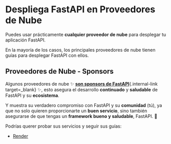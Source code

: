 # Despliega FastAPI en Proveedores de Nube

Puedes usar prácticamente **cualquier proveedor de nube** para desplegar tu aplicación FastAPI.

En la mayoría de los casos, los principales proveedores de nube tienen guías para desplegar FastAPI con ellos.

## Proveedores de Nube - Sponsors

Algunos proveedores de nube ✨ [**son sponsors de FastAPI**](../help-fastapi.md#sponsor-the-author){.internal-link target=_blank} ✨, esto asegura el desarrollo **continuado** y **saludable** de FastAPI y su **ecosistema**.

Y muestra su verdadero compromiso con FastAPI y su **comunidad** (tú), ya que no solo quieren proporcionarte un **buen servicio**, sino también asegurarse de que tengas un **framework bueno y saludable**, FastAPI. 🙇

Podrías querer probar sus servicios y seguir sus guías:

* <a href="https://docs.render.com/deploy-fastapi?utm_source=deploydoc&utm_medium=referral&utm_campaign=fastapi" class="external-link" target="_blank">Render</a>
